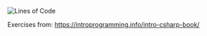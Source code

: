 ![Lines of Code](https://img.shields.io/tokei/lines/github/Krasipeace/-Fundamentals-of-Computer-Programming-with-Csharp---book)

Exercises from: https://introprogramming.info/intro-csharp-book/

